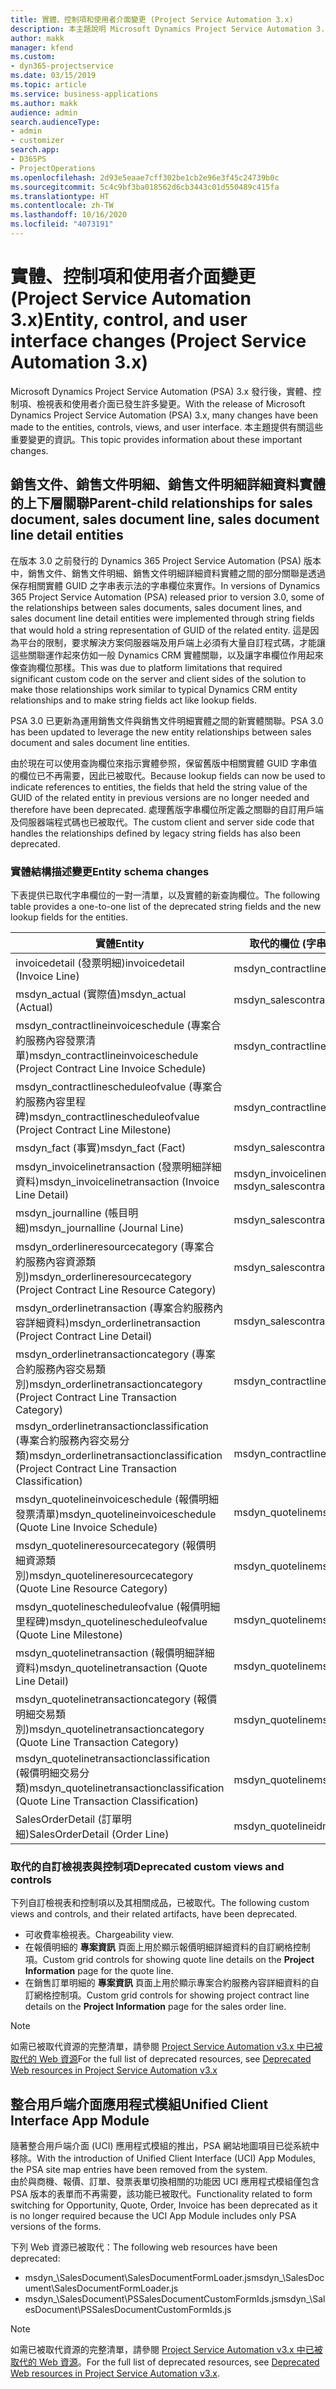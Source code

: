 ```yaml
---
title: 實體、控制項和使用者介面變更 (Project Service Automation 3.x)
description: 本主題說明 Microsoft Dynamics Project Service Automation 3.x 中的解決方案變更。
author: makk
manager: kfend
ms.custom:
- dyn365-projectservice
ms.date: 03/15/2019
ms.topic: article
ms.service: business-applications
ms.author: makk
audience: admin
search.audienceType:
- admin
- customizer
search.app:
- D365PS
- ProjectOperations
ms.openlocfilehash: 2d93e5eaae7cff302be1cb2e96e3f45c24739b0c
ms.sourcegitcommit: 5c4c9bf3ba018562d6cb3443c01d550489c415fa
ms.translationtype: HT
ms.contentlocale: zh-TW
ms.lasthandoff: 10/16/2020
ms.locfileid: "4073191"
---
```

# <a name="entity-control-and-user-interface-changes-project-service-automation-3x"></a><span data-ttu-id="8d1db-103">實體、控制項和使用者介面變更 (Project Service Automation 3.x)</span><span class="sxs-lookup"><span data-stu-id="8d1db-103">Entity, control, and user interface changes (Project Service Automation 3.x)</span></span>
<span data-ttu-id="8d1db-104">Microsoft Dynamics Project Service Automation (PSA) 3.x 發行後，實體、控制項、檢視表和使用者介面已發生許多變更。</span><span class="sxs-lookup"><span data-stu-id="8d1db-104">With the release of Microsoft Dynamics Project Service Automation (PSA) 3.x, many changes have been made to the entities, controls, views, and user interface.</span></span> <span data-ttu-id="8d1db-105">本主題提供有關這些重要變更的資訊。</span><span class="sxs-lookup"><span data-stu-id="8d1db-105">This topic provides information about these important changes.</span></span>

## <a name="parent-child-relationships-for-sales-document-sales-document-line-sales-document-line-detail-entities"></a><span data-ttu-id="8d1db-106">銷售文件、銷售文件明細、銷售文件明細詳細資料實體的上下層關聯</span><span class="sxs-lookup"><span data-stu-id="8d1db-106">Parent-child relationships for sales document, sales document line, sales document line detail entities</span></span>
<span data-ttu-id="8d1db-107">在版本 3.0 之前發行的 Dynamics 365 Project Service Automation (PSA) 版本中，銷售文件、銷售文件明細、銷售文件明細詳細資料實體之間的部分關聯是透過保存相關實體 GUID 之字串表示法的字串欄位來實作。</span><span class="sxs-lookup"><span data-stu-id="8d1db-107">In versions of Dynamics 365 Project Service Automation (PSA) released prior to version 3.0, some of the relationships between sales documents, sales document lines, and sales document line detail entities were implemented through string fields that would hold a string representation of GUID of the related entity.</span></span> <span data-ttu-id="8d1db-108">這是因為平台的限制，要求解決方案伺服器端及用戶端上必須有大量自訂程式碼，才能讓這些關聯運作起來仿如一般 Dynamics CRM 實體關聯，以及讓字串欄位作用起來像查詢欄位那樣。</span><span class="sxs-lookup"><span data-stu-id="8d1db-108">This was due to platform limitations that required significant custom code on the server and client sides of the solution to make those relationships work similar to typical Dynamics CRM entity relationships and to make string fields act like lookup fields.</span></span>

<span data-ttu-id="8d1db-109">PSA 3.0 已更新為運用銷售文件與銷售文件明細實體之間的新實體關聯。</span><span class="sxs-lookup"><span data-stu-id="8d1db-109">PSA 3.0 has been updated to leverage the new entity relationships between sales document and sales document line entities.</span></span>

<span data-ttu-id="8d1db-110">由於現在可以使用查詢欄位來指示實體參照，保留舊版中相關實體 GUID 字串值的欄位已不再需要，因此已被取代。</span><span class="sxs-lookup"><span data-stu-id="8d1db-110">Because lookup fields can now be used to indicate references to entities, the fields that held the string value of the GUID of the related entity in previous versions are no longer needed and therefore have been deprecated.</span></span> <span data-ttu-id="8d1db-111">處理舊版字串欄位所定義之關聯的自訂用戶端及伺服器端程式碼也已被取代。</span><span class="sxs-lookup"><span data-stu-id="8d1db-111">The custom client and server side code that handles the relationships defined by legacy string fields has also been deprecated.</span></span>

### <a name="entity-schema-changes"></a><span data-ttu-id="8d1db-112">實體結構描述變更</span><span class="sxs-lookup"><span data-stu-id="8d1db-112">Entity schema changes</span></span>
<span data-ttu-id="8d1db-113">下表提供已取代字串欄位的一對一清單，以及實體的新查詢欄位。</span><span class="sxs-lookup"><span data-stu-id="8d1db-113">The following table provides a one-to-one list of the deprecated string fields and the new lookup fields for the entities.</span></span> 

 <span data-ttu-id="8d1db-114">實體</span><span class="sxs-lookup"><span data-stu-id="8d1db-114">Entity</span></span> |   <span data-ttu-id="8d1db-115">取代的欄位 (字串)</span><span class="sxs-lookup"><span data-stu-id="8d1db-115">Deprecated field (String)</span></span> | <span data-ttu-id="8d1db-116">新的欄位 (查詢)</span><span class="sxs-lookup"><span data-stu-id="8d1db-116">New field (Lookup)</span></span>
--- | --- | ---
<span data-ttu-id="8d1db-117">invoicedetail (發票明細)</span><span class="sxs-lookup"><span data-stu-id="8d1db-117">invoicedetail (Invoice Line)</span></span> |  <span data-ttu-id="8d1db-118">msdyn_contractline</span><span class="sxs-lookup"><span data-stu-id="8d1db-118">msdyn_contractline</span></span> |    <span data-ttu-id="8d1db-119">msdyn_contractlineid</span><span class="sxs-lookup"><span data-stu-id="8d1db-119">msdyn_contractlineid</span></span>
<span data-ttu-id="8d1db-120">msdyn_actual (實際值)</span><span class="sxs-lookup"><span data-stu-id="8d1db-120">msdyn_actual (Actual)</span></span> | <span data-ttu-id="8d1db-121">msdyn_salescontractline</span><span class="sxs-lookup"><span data-stu-id="8d1db-121">msdyn_salescontractline</span></span> |   <span data-ttu-id="8d1db-122">msdyn_salescontractlineid</span><span class="sxs-lookup"><span data-stu-id="8d1db-122">msdyn_salescontractlineid</span></span>
<span data-ttu-id="8d1db-123">msdyn_contractlineinvoiceschedule (專案合約服務內容發票清單)</span><span class="sxs-lookup"><span data-stu-id="8d1db-123">msdyn_contractlineinvoiceschedule (Project Contract Line Invoice Schedule)</span></span> |    <span data-ttu-id="8d1db-124">msdyn_contractline</span><span class="sxs-lookup"><span data-stu-id="8d1db-124">msdyn_contractline</span></span> |    <span data-ttu-id="8d1db-125">msdyn_contractlineid</span><span class="sxs-lookup"><span data-stu-id="8d1db-125">msdyn_contractlineid</span></span>
<span data-ttu-id="8d1db-126">msdyn_contractlinescheduleofvalue (專案合約服務內容里程碑)</span><span class="sxs-lookup"><span data-stu-id="8d1db-126">msdyn_contractlinescheduleofvalue (Project Contract Line Milestone)</span></span> |   <span data-ttu-id="8d1db-127">msdyn_contractline</span><span class="sxs-lookup"><span data-stu-id="8d1db-127">msdyn_contractline</span></span> |    <span data-ttu-id="8d1db-128">msdyn_contractlineid</span><span class="sxs-lookup"><span data-stu-id="8d1db-128">msdyn_contractlineid</span></span>
<span data-ttu-id="8d1db-129">msdyn_fact (事實)</span><span class="sxs-lookup"><span data-stu-id="8d1db-129">msdyn_fact (Fact)</span></span> | <span data-ttu-id="8d1db-130">msdyn_salescontractline</span><span class="sxs-lookup"><span data-stu-id="8d1db-130">msdyn_salescontractline</span></span> |   <span data-ttu-id="8d1db-131">msdyn_salescontractlineid</span><span class="sxs-lookup"><span data-stu-id="8d1db-131">msdyn_salescontractlineid</span></span>
<span data-ttu-id="8d1db-132">msdyn_invoicelinetransaction (發票明細詳細資料)</span><span class="sxs-lookup"><span data-stu-id="8d1db-132">msdyn_invoicelinetransaction (Invoice Line Detail)</span></span> | <span data-ttu-id="8d1db-133">msdyn_invoiceline</span><span class="sxs-lookup"><span data-stu-id="8d1db-133">msdyn_invoiceline</span></span> <br> <span data-ttu-id="8d1db-134">msdyn_salescontractline</span><span class="sxs-lookup"><span data-stu-id="8d1db-134">msdyn_salescontractline</span></span> | <span data-ttu-id="8d1db-135">msdyn_invoicelineid</span><span class="sxs-lookup"><span data-stu-id="8d1db-135">msdyn_invoicelineid</span></span> <br> <span data-ttu-id="8d1db-136">msdyn_salescontractlineid</span><span class="sxs-lookup"><span data-stu-id="8d1db-136">msdyn_salescontractlineid</span></span>
<span data-ttu-id="8d1db-137">msdyn_journalline (帳目明細)</span><span class="sxs-lookup"><span data-stu-id="8d1db-137">msdyn_journalline (Journal Line)</span></span> |  <span data-ttu-id="8d1db-138">msdyn_salescontractline</span><span class="sxs-lookup"><span data-stu-id="8d1db-138">msdyn_salescontractline</span></span> |   <span data-ttu-id="8d1db-139">msdyn_salescontractlineid</span><span class="sxs-lookup"><span data-stu-id="8d1db-139">msdyn_salescontractlineid</span></span>
<span data-ttu-id="8d1db-140">msdyn_orderlineresourcecategory (專案合約服務內容資源類別)</span><span class="sxs-lookup"><span data-stu-id="8d1db-140">msdyn_orderlineresourcecategory (Project Contract Line Resource Category)</span></span> | <span data-ttu-id="8d1db-141">msdyn_salescontractline</span><span class="sxs-lookup"><span data-stu-id="8d1db-141">msdyn_salescontractline</span></span> |   <span data-ttu-id="8d1db-142">msdyn_contractlineid</span><span class="sxs-lookup"><span data-stu-id="8d1db-142">msdyn_contractlineid</span></span>
<span data-ttu-id="8d1db-143">msdyn_orderlinetransaction (專案合約服務內容詳細資料)</span><span class="sxs-lookup"><span data-stu-id="8d1db-143">msdyn_orderlinetransaction (Project Contract Line Detail)</span></span> | <span data-ttu-id="8d1db-144">msdyn_salescontractline</span><span class="sxs-lookup"><span data-stu-id="8d1db-144">msdyn_salescontractline</span></span> |   <span data-ttu-id="8d1db-145">msdyn_salescontractlineid</span><span class="sxs-lookup"><span data-stu-id="8d1db-145">msdyn_salescontractlineid</span></span>
<span data-ttu-id="8d1db-146">msdyn_orderlinetransactioncategory (專案合約服務內容交易類別)</span><span class="sxs-lookup"><span data-stu-id="8d1db-146">msdyn_orderlinetransactioncategory (Project Contract Line Transaction Category)</span></span> |   <span data-ttu-id="8d1db-147">msdyn_contractline</span><span class="sxs-lookup"><span data-stu-id="8d1db-147">msdyn_contractline</span></span> |    <span data-ttu-id="8d1db-148">msdyn_contractlineid</span><span class="sxs-lookup"><span data-stu-id="8d1db-148">msdyn_contractlineid</span></span>
<span data-ttu-id="8d1db-149">msdyn_orderlinetransactionclassification (專案合約服務內容交易分類)</span><span class="sxs-lookup"><span data-stu-id="8d1db-149">msdyn_orderlinetransactionclassification (Project Contract Line Transaction Classification)</span></span> |   <span data-ttu-id="8d1db-150">msdyn_contractline</span><span class="sxs-lookup"><span data-stu-id="8d1db-150">msdyn_contractline</span></span> |    <span data-ttu-id="8d1db-151">msdyn_contractlineid</span><span class="sxs-lookup"><span data-stu-id="8d1db-151">msdyn_contractlineid</span></span>
<span data-ttu-id="8d1db-152">msdyn_quotelineinvoiceschedule (報價明細發票清單)</span><span class="sxs-lookup"><span data-stu-id="8d1db-152">msdyn_quotelineinvoiceschedule (Quote Line Invoice Schedule)</span></span> |  <span data-ttu-id="8d1db-153">msdyn_quoteline</span><span class="sxs-lookup"><span data-stu-id="8d1db-153">msdyn_quoteline</span></span> |   <span data-ttu-id="8d1db-154">msdyn_quotelineid</span><span class="sxs-lookup"><span data-stu-id="8d1db-154">msdyn_quotelineid</span></span>
<span data-ttu-id="8d1db-155">msdyn_quotelineresourcecategory (報價明細資源類別)</span><span class="sxs-lookup"><span data-stu-id="8d1db-155">msdyn_quotelineresourcecategory (Quote Line Resource Category)</span></span> |    <span data-ttu-id="8d1db-156">msdyn_quoteline</span><span class="sxs-lookup"><span data-stu-id="8d1db-156">msdyn_quoteline</span></span> |   <span data-ttu-id="8d1db-157">msdyn_quotelineid</span><span class="sxs-lookup"><span data-stu-id="8d1db-157">msdyn_quotelineid</span></span>
<span data-ttu-id="8d1db-158">msdyn_quotelinescheduleofvalue (報價明細里程碑)</span><span class="sxs-lookup"><span data-stu-id="8d1db-158">msdyn_quotelinescheduleofvalue (Quote Line Milestone)</span></span> | <span data-ttu-id="8d1db-159">msdyn_quoteline</span><span class="sxs-lookup"><span data-stu-id="8d1db-159">msdyn_quoteline</span></span> |   <span data-ttu-id="8d1db-160">msdyn_quotelineid</span><span class="sxs-lookup"><span data-stu-id="8d1db-160">msdyn_quotelineid</span></span>
<span data-ttu-id="8d1db-161">msdyn_quotelinetransaction (報價明細詳細資料)</span><span class="sxs-lookup"><span data-stu-id="8d1db-161">msdyn_quotelinetransaction (Quote Line Detail)</span></span> |    <span data-ttu-id="8d1db-162">msdyn_quoteline</span><span class="sxs-lookup"><span data-stu-id="8d1db-162">msdyn_quoteline</span></span> |   <span data-ttu-id="8d1db-163">msdyn_quotelineid</span><span class="sxs-lookup"><span data-stu-id="8d1db-163">msdyn_quotelineid</span></span>
<span data-ttu-id="8d1db-164">msdyn_quotelinetransactioncategory (報價明細交易類別)</span><span class="sxs-lookup"><span data-stu-id="8d1db-164">msdyn_quotelinetransactioncategory (Quote Line Transaction Category)</span></span> |  <span data-ttu-id="8d1db-165">msdyn_quoteline</span><span class="sxs-lookup"><span data-stu-id="8d1db-165">msdyn_quoteline</span></span> |   <span data-ttu-id="8d1db-166">msdyn_quotelineid</span><span class="sxs-lookup"><span data-stu-id="8d1db-166">msdyn_quotelineid</span></span>
<span data-ttu-id="8d1db-167">msdyn_quotelinetransactionclassification (報價明細交易分類)</span><span class="sxs-lookup"><span data-stu-id="8d1db-167">msdyn_quotelinetransactionclassification (Quote Line Transaction Classification)</span></span> |  <span data-ttu-id="8d1db-168">msdyn_quoteline</span><span class="sxs-lookup"><span data-stu-id="8d1db-168">msdyn_quoteline</span></span> |   <span data-ttu-id="8d1db-169">msdyn_quotelineid</span><span class="sxs-lookup"><span data-stu-id="8d1db-169">msdyn_quotelineid</span></span>
<span data-ttu-id="8d1db-170">SalesOrderDetail (訂單明細)</span><span class="sxs-lookup"><span data-stu-id="8d1db-170">SalesOrderDetail (Order Line)</span></span> | <span data-ttu-id="8d1db-171">msdyn_quotelineid</span><span class="sxs-lookup"><span data-stu-id="8d1db-171">msdyn_quotelineid</span></span> | <span data-ttu-id="8d1db-172">msdyn_quoteline</span><span class="sxs-lookup"><span data-stu-id="8d1db-172">msdyn_quoteline</span></span> 

### <a name="deprecated-custom-views-and-controls"></a><span data-ttu-id="8d1db-173">取代的自訂檢視表與控制項</span><span class="sxs-lookup"><span data-stu-id="8d1db-173">Deprecated custom views and controls</span></span>
<span data-ttu-id="8d1db-174">下列自訂檢視表和控制項以及其相關成品，已被取代。</span><span class="sxs-lookup"><span data-stu-id="8d1db-174">The following custom views and controls, and their related artifacts, have been deprecated.</span></span>

- <span data-ttu-id="8d1db-175">可收費率檢視表。</span><span class="sxs-lookup"><span data-stu-id="8d1db-175">Chargeability view.</span></span>
- <span data-ttu-id="8d1db-176">在報價明細的 **專案資訊** 頁面上用於顯示報價明細詳細資料的自訂網格控制項。</span><span class="sxs-lookup"><span data-stu-id="8d1db-176">Custom grid controls for showing quote line details on the **Project Information** page for the quote line.</span></span>
- <span data-ttu-id="8d1db-177">在銷售訂單明細的 **專案資訊** 頁面上用於顯示專案合約服務內容詳細資料的自訂網格控制項。</span><span class="sxs-lookup"><span data-stu-id="8d1db-177">Custom grid controls for showing project contract line details on the **Project Information** page for the sales order line.</span></span>

> [!NOTE]
> <span data-ttu-id="8d1db-178">如需已被取代資源的完整清單，請參閱 [Project Service Automation v3.x 中已被取代的 Web 資源](../developer-guides/web-resources-deprecated-v3.x.md)</span><span class="sxs-lookup"><span data-stu-id="8d1db-178">For the full list of deprecated resources, see [Deprecated Web resources in Project Service Automation v3.x](../developer-guides/web-resources-deprecated-v3.x.md)</span></span>

## <a name="unified-client-interface-app-module"></a><span data-ttu-id="8d1db-179">整合用戶端介面應用程式模組</span><span class="sxs-lookup"><span data-stu-id="8d1db-179">Unified Client Interface App Module</span></span>
<span data-ttu-id="8d1db-180">隨著整合用戶端介面 (UCI) 應用程式模組的推出，PSA 網站地圖項目已從系統中移除。</span><span class="sxs-lookup"><span data-stu-id="8d1db-180">With the introduction of Unified Client Interface (UCI) App Modules, the PSA site map entries have been removed from the system.</span></span>  
<span data-ttu-id="8d1db-181">由於與商機、報價、訂單、發票表單切換相關的功能因 UCI 應用程式模組僅包含 PSA 版本的表單而不再需要，該功能已被取代。</span><span class="sxs-lookup"><span data-stu-id="8d1db-181">Functionality related to form switching for Opportunity, Quote, Order, Invoice has been deprecated as it is no longer required because the UCI App Module includes only PSA versions of the forms.</span></span>  

<span data-ttu-id="8d1db-182">下列 Web 資源已被取代：</span><span class="sxs-lookup"><span data-stu-id="8d1db-182">The following web resources have been deprecated:</span></span>

- <span data-ttu-id="8d1db-183">msdyn_\SalesDocument\SalesDocumentFormLoader.js</span><span class="sxs-lookup"><span data-stu-id="8d1db-183">msdyn_\SalesDocument\SalesDocumentFormLoader.js</span></span>
- <span data-ttu-id="8d1db-184">msdyn_\SalesDocument\PSSalesDocumentCustomFormIds.js</span><span class="sxs-lookup"><span data-stu-id="8d1db-184">msdyn_\SalesDocument\PSSalesDocumentCustomFormIds.js</span></span>

> [!NOTE]
> <span data-ttu-id="8d1db-185">如需已被取代資源的完整清單，請參閱 [Project Service Automation v3.x 中已被取代的 Web 資源](../developer-guides/web-resources-deprecated-v3.x.md)。</span><span class="sxs-lookup"><span data-stu-id="8d1db-185">For the full list of deprecated resources, see [Deprecated Web resources in Project Service Automation v3.x](../developer-guides/web-resources-deprecated-v3.x.md).</span></span>


